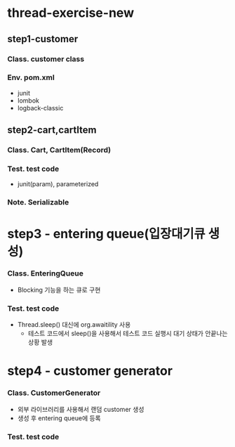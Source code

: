 # thread-exercise-new
## step1-customer
### Class. customer class
### Env. pom.xml
- junit
- lombok
- logback-classic

## step2-cart,cartItem
### Class. Cart, CartItem(Record)
### Test. test code 
- junit(param), parameterized
### Note. Serializable

# step3 - entering queue(입장대기큐 생성)
### Class. EnteringQueue
- Blocking 기능을 하는 큐로 구현
### Test. test code
- Thread.sleep() 대신에 org.awaitility 사용
  - 테스트 코드에서 sleep()을 사용해서 테스트 코드 실행시 대기 상태가 안끝나는 상황 발생

# step4 - customer generator
### Class. CustomerGenerator
- 외부 라이브러리를 사용해서 랜덤 customer 생성
- 생성 후 entering queue에 등록
### Test. test code